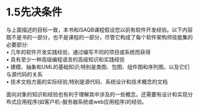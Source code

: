 # 1.5先决条件

与上面描述的目标一致，本书和iSAQB课程假设您以前有软件开发经验。以下内容既不是书的一部分，也不是课程的一部分，尽管它构成了每个软件架构师技能集的必要部分:\
• 几年的软件开发实践经验，通过编写不同的项目或系统而获得\
• 具有至少一种高级编程语言的高级知识和实践经验\
• 建模、抽象和UML的基础知识;特别是类图、包图、组件图和序列图，以及它们与源代码的关系\
• 技术文档方面的实际经验;特别是源代码、系统设计和技术概念的文档

面向对象的知识和经验也有利于理解其中涉及的一些概念。还需要有设计和实现分布式应用程序(如客户机-服务器系统或web应用程序)的经验。
